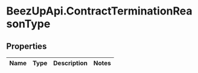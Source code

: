 # BeezUpApi.ContractTerminationReasonType

## Properties
Name | Type | Description | Notes
------------ | ------------- | ------------- | -------------



